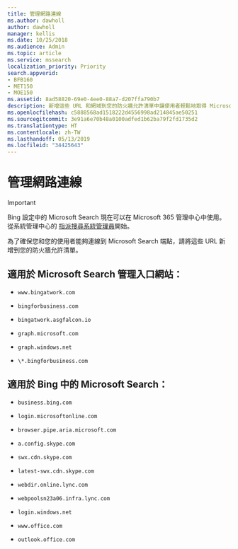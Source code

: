 ```yaml
---
title: 管理網路連線
ms.author: dawholl
author: dawholl
manager: kellis
ms.date: 10/25/2018
ms.audience: Admin
ms.topic: article
ms.service: mssearch
localization_priority: Priority
search.appverid:
- BFB160
- MET150
- MOE150
ms.assetid: 8ad58820-69e0-4ee0-88a7-d207ffa790b7
description: 新增這些 URL 和網域到您的防火牆允許清單中讓使用者輕鬆地取得 Microsoft Search
ms.openlocfilehash: c5888568ad1518222d4556998ad214845ae50251
ms.sourcegitcommit: 3e91a6e70b48a0100adfed1b62ba79f2fd1735d2
ms.translationtype: HT
ms.contentlocale: zh-TW
ms.lasthandoff: 05/13/2019
ms.locfileid: "34425643"
---
```

# <a name="manage-network-connections"></a>管理網路連線

> [!IMPORTANT]
> Bing 設定中的 Microsoft Search 現在可以在 Microsoft 365 管理中心中使用。 從系統管理中心的 [指派搜尋系統管理員](https://docs.microsoft.com/zh-TW/microsoftsearch/setup-microsoft-search#step-2-assign-search-admin-and-search-editor)開始。
    
為了確保您和您的使用者能夠連線到 Microsoft Search 端點，請將這些 URL 新增到您的防火牆允許清單。
  
## <a name="for-the-microsoft-search-admin-portal"></a>適用於 Microsoft Search 管理入口網站：

- `www.bingatwork.com`
    
- `bingforbusiness.com`
    
- `bingatwork.asgfalcon.io`
    
- `graph.microsoft.com`
    
- `graph.windows.net`
    
- `\*.bingforbusiness.com`
    
## <a name="for-microsoft-search-in-bing"></a>適用於 Bing 中的 Microsoft Search：

- `business.bing.com`
    
- `login.microsoftonline.com`
    
- `browser.pipe.aria.microsoft.com`
    
- `a.config.skype.com`
    
- `swx.cdn.skype.com`
    
- `latest-swx.cdn.skype.com`
    
- `webdir.online.lync.com`
    
- `webpoolsn23a06.infra.lync.com`
    
- `login.windows.net`
    
- `www.office.com`
    
- `outlook.office.com`
